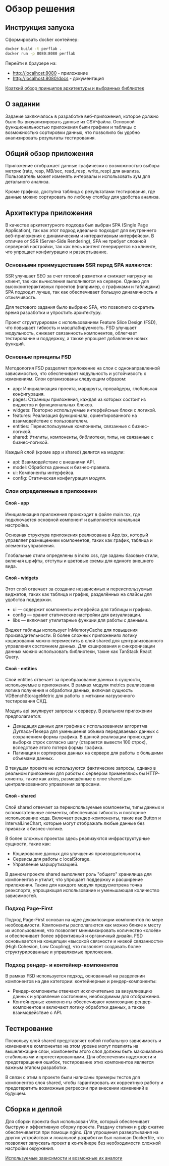 # Обзор решения

## Инструкция запуска

Сформировать docker контейнер:

```bash
docker build -t perflab .
docker run -p 8080:8080 perflab
```

Перейти в браузере на:

+ [http://localhost:8080](http://localhost:8080) - приложение
+ [http://localhost:8080/docs](http://localhost:8080/docs) - документация


[Краткий обзор принципов архитектуры и выбранных библиотек](architecture.md)

## О задании

Задание заключалось в разработке веб-приложения, которое должно было бы визуализировать данные из CSV-файла. Основной
функциональностью приложения были графики и таблицы с возможностью сортировки данных, что позволило бы удобно
анализировать результаты тестирования.

## Общий обзор приложения

Приложение отображает данные графически с возможностью выбора метрик (rate, resp, MB/sec, read_resp, write_resp) для
анализа. Пользователь может изменять интервалы и использовать зум для детального анализа.

Кроме графика, доступна таблица с результатами тестирования, где данные можно сортировать по любому столбцу для удобства
анализа.

## Архитектура приложения

В качестве архитектурного подхода был выбран SPA (Single Page Application), так как этот подход идеально подходит для
внутреннего веб-приложения с динамическим и интерактивным интерфейсом. В отличие от SSR (Server-Side Rendering), SPA не
требует сложной серверной настройки, так как весь контент генерируется на клиенте, что упрощает конфигурацию и
развертывание.

### Основными преимуществами SSR перед SPA являются:

SSR улучшает SEO за счет готовой разметки и снижает нагрузку на клиент, так как вычисления выполняются на сервере.
Однако для высокоинтерактивных проектов (например, с графиками и таблицами) SPA подходит лучше, так как обеспечивает
большую динамичность и отзывчивость.

Для тестового задания было выбрано SPA, что позволило сократить время разработки и упростить архитектуру.

Проект структурирован с использованием Feature Slice Design (FSD), что повышает гибкость и масштабируемость. FSD
улучшает модульность, снижает связанность компонентов, облегчает тестирование и поддержку, а также упрощает добавление
новых функций.

### Основные принципы FSD

Методология FSD разделяет приложение на слои с однонаправленной зависимостью, что обеспечивает модульность и
устойчивость к изменениям. Слои организованы следующим образом:

+ app: Инициализация проекта, маршруты, провайдеры, глобальная конфигурация.
+ pages: Страницы приложения, каждая из которых состоит из виджетов и функциональных блоков.
+ widgets: Повторно используемые интерфейсные блоки с логикой.
+ features: Реализация функционала, ориентированного на взаимодействие с пользователем.
+ entities: Переиспользуемые компоненты, связанные с бизнес-логикой.
+ shared: Утилиты, компоненты, библиотеки, типы, не связанные с бизнес-логикой.

Каждый слой (кроме app и shared) делится на модули:

+ api: Взаимодействие с внешними API.
+ model: Обработка данных и бизнес-правила.
+ ui: Компоненты интерфейса.
+ config: Статическая конфигурация модуля.

### Слои определенные в приложении

#### Слой - app

Инициализация приложения происходит в файле main.tsx, где подключается основной компонент и выполняется начальная
настройка.

Основная структура приложения реализована в App.tsx, который управляет размещением компонентов, таких как график,
таблица и элементы управления.

Глобальные стили определены в index.css, где заданы базовые стили, включая шрифты, отступы и цветовые схемы для единого
внешнего вида.

#### Слой - widgets

Этот слой отвечает за создание независимых и переиспользуемых виджетов, таких как таблица и график, разделённых на
слайсы для удобства поддержки.

+ ui — содержит компоненты интерфейса для таблицы и графика.
+ config — хранит статические настройки для визуализации.
+ libs — включает утилитарные функции для работы с данными.

Виджет таблицы использует InMemoryCache для повышения производительности. В более сложных приложениях логику кэширования
можно переместить в слой shared для централизованного управления состоянием данных. Для кэширования и синхронизации
данных можно использовать библиотеки, такие как TanStack React Query.

#### Слой - entities

Слой entities отвечает за преобразование данных в сущности, используемые в приложении. В рамках модуля metrics
реализована логика получения и обработки данных, включая сущность VDBenchStorageMetric для работы с метками нагрузочного
тестирования СХД.

Модуль api эмулирует запросы к серверу. В реальном приложении предполагается:

+ Декадация данных для графика с использованием алгоритма Дугласа-Пекера для уменьшения объема передаваемых данных с
  сохранением формы графика. В данной реализации происходит выборка строк согласно шагу (старается вывести 100 строк),
  вследствие этого потеря формы графика.
+ Пагинация и сортировка данных на сервере для работы с большими объемами данных.

В текущем проекте не используются фактические запросы, однако в реальном приложении для работы с сервером применялись
бы HTTP-клиенты, такие как axios, размещённые в слое shared для централизованного управления запросами.

#### Слой - shared

Слой shared отвечает за переиспользуемые компоненты, типы данных и вспомогательные элементы, обеспечивая гибкость и
повторное использование кода. Включает рендер-компоненты, такие как Button и IntervalLineChart, которые могут отображать
любые данные без привязки к бизнес-логике.

В более сложных проектах здесь реализуются инфраструктурные сущности, такие как:

+ Кэширование данных для улучшения производительности.
+ Сервисы для работы с localStorage.
+ Управление маршрутизацией.

В данном проекте shared выполняет роль "общего" хранилища для компонентов и утилит, что упрощает поддержку и расширение
приложения. Также для каждого модуля предусмотрена точка реэкспорта, упрощающая использование и уменьшающая количество
зависимостей.

### Подход Page-First

Подход Page-First основан на идее декомпозиции компонентов по мере необходимости. Компоненты располагаются как можно
ближе к месту их использования, что позволяет минимизировать количество «слоёв» и обеспечивает более эффективный и
органичный дизайн.
FSD основывается на концепции «высокой связности и низкой связанности» (High Cohesion, Low Coupling), что позволяет
создавать более структурированные и управляемые приложения.

### Подход рендер- и контейнер-компонентов

В рамках FSD используется подход, основанный на разделении компонентов на две категории: контейнерные и
рендер-компоненты:

+ Рендер-компоненты отвечают исключительно за визуализацию данных и управление состоянием, необходимым для отображения.
+ Контейнерные компоненты обеспечивают композицию рендер-компонентов и включают логику обработки данных, а также
  взаимодействие с API.

## Тестирование

Поскольку слой shared представляет собой глобальную зависимость и изменения в компонентах на этом уровне могут повлиять
на вышележащие слои, компоненты этого слоя должны быть максимально стабильными и протестированными. Для обеспечения
надежности и предотвращения ошибок, тестирование этих компонентов является важным этапом разработки.

В связи с этим в проекте были написаны примеры тестов для компонентов слоя shared, чтобы гарантировать их корректную
работу и предотвратить возможные регрессии при внесении изменений в будущем.

## Сборка и деплой

Для сборки проекта был использован Vite, который обеспечивает быструю и эффективную сборку проекта. Раздачу статики и
gzip сжатие обеспечивается при помощи nginx. Для упрощения развертывания на других устройствах и локальной разработки
был написан Dockerfile, что позволяет запускать проект в контейнере без необходимости сложной настройки окружения.

[Используемые зависимости и возможные их аналоги](why_this_library.md)

